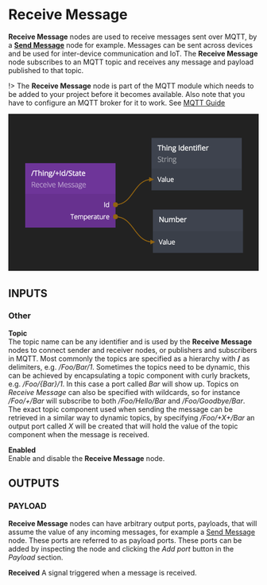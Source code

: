 # Receive Message <!-- {docsify-ignore-all} -->

**Receive Message** nodes are used to receive messages sent over MQTT, by a [**Send Message**](modules/MQTT/send-message.md) node for example. Messages can be sent across devices and
be used for inter-device communication and IoT. The **Receive Message** node subscribes to an MQTT topic and receives any message and payload published to that topic.

!> The **Receive Message** node is part of the MQTT module which needs to be added to your project before it becomes available. Also note that you have to configure an MQTT broker for it to work. See [MQTT Guide](guides/mqtt.md)

![](receive-message.png)

<div class = "node-inputs">

## INPUTS

### Other

**Topic**  
The topic name can be any identifier and is used by the **Receive Message** nodes to connect sender and receiver nodes, or publishers and subscribers in MQTT. Most commonly the topics are specified as a hierarchy with **/** as delimiters, e.g. _/Foo/Bar/1_. Sometimes the topics need to be dynamic, this can be achieved by encapsulating a topic component with curly brackets, e.g. _/Foo/{Bar}/1_. In this case a port called _Bar_ will show up.
Topics on _Receive Message_ can also be specified with wildcards, so for instance _/Foo/+/Bar_ will subscribe to both _/Foo/Hello/Bar_ and _/Foo/Goodbye/Bar_.
The exact topic component used when sending the message can be retrieved in a similar way to dynamic topics, by specifying _/Foo/+X+/Bar_ an output port called _X_ will
be created that will hold the value of the topic component when the message is received.

**Enabled**  
Enable and disable the **Receive Message** node.

</div>

<div class = "node-outputs">

## OUTPUTS

### PAYLOAD

**Receive Message** nodes can have arbitrary output ports, payloads, that will assume the value of any incoming messages, for example a [Send Message](modules/MQTT/send-message.md) node. These ports are referred to as payload ports.
These ports can be added by inspecting the node and clicking the _Add port_ button in the _Payload_ section.

**Received**
A signal triggered when a message is received.

</div>

[0]: ./send-message
